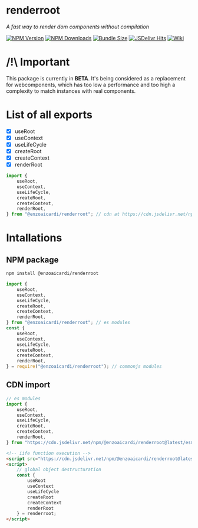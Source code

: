 # renderroot

_A fast way to render dom components without compilation_

[![NPM Version](https://img.shields.io/npm/v/@enzoaicardi/renderroot.svg?style=for-the-badge)](https://www.npmjs.com/package/@enzoaicardi/renderroot)
[![NPM Downloads](https://img.shields.io/npm/dm/@enzoaicardi/renderroot.svg?style=for-the-badge)](https://www.npmjs.com/package/@enzoaicardi/renderroot)
[![Bundle Size](https://img.shields.io/bundlephobia/minzip/@enzoaicardi/renderroot?style=for-the-badge)](https://www.npmjs.com/package/@enzoaicardi/renderroot)
[![JSDelivr Hits](https://img.shields.io/jsdelivr/npm/hm/@enzoaicardi/renderroot?style=for-the-badge)](https://www.jsdelivr.com/package/npm/@enzoaicardi/renderroot)
[![Wiki](https://img.shields.io/badge/Wiki-Documentation-blue?style=for-the-badge)](https://github.com/enzoaicardi/renderroot/tree/main/wiki/README.md)

# /!\ Important

This package is currently in **BETA**. It's being considered as a replacement for webcomponents, which has too low a performance and too high a complexity to match instances with real components.

# List of all exports

-   [x] useRoot
-   [x] useContext
-   [x] useLifeCycle
-   [x] createRoot
-   [x] createContext
-   [x] renderRoot

```js
import {
    useRoot,
    useContext,
    useLifeCycle,
    createRoot,
    createContext,
    renderRoot,
} from "@enzoaicardi/renderroot"; // cdn at https://cdn.jsdelivr.net/npm/@enzoaicardi/renderroot@latest/esm/renderroot.js
```

# Intallations

## NPM package

```bash
npm install @enzoaicardi/renderroot
```

```js
import {
    useRoot,
    useContext,
    useLifeCycle,
    createRoot,
    createContext,
    renderRoot,
} from "@enzoaicardi/renderroot"; // es modules
const {
    useRoot,
    useContext,
    useLifeCycle,
    createRoot,
    createContext,
    renderRoot,
} = require("@enzoaicardi/renderroot"); // commonjs modules
```

## CDN import

```js
// es modules
import {
    useRoot,
    useContext,
    useLifeCycle,
    createRoot,
    createContext,
    renderRoot,
} from "https://cdn.jsdelivr.net/npm/@enzoaicardi/renderroot@latest/esm/renderroot.js";
```

```html
<!-- iife function execution -->
<script src="https://cdn.jsdelivr.net/npm/@enzoaicardi/renderroot@latest/iife/renderroot.js"></script>
<script>
    // global object destructuration
    const {
        useRoot
        useContext
        useLifeCycle
        createRoot
        createContext
        renderRoot
    } = renderroot;
</script>
```
